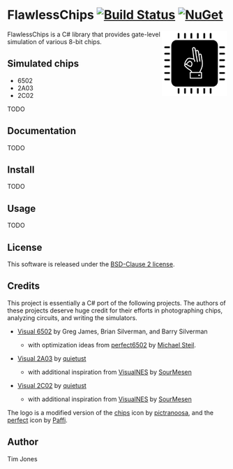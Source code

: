 # FlawlessChips [![Build Status](https://github.com/tgjones/FlawlessChips/actions/workflows/ci.yml/badge.svg?branch=main)](https://github.com/tgjones/FlawlessChips/actions)  [![NuGet](https://img.shields.io/nuget/v/FlawlessChips.svg)](https://www.nuget.org/packages/FlawlessChips/)

<img align="right" width="150px" height="150px" src="img/logo.png">

FlawlessChips is a C# library that provides gate-level simulation of various 8-bit chips.

## Simulated chips

* 6502
* 2A03
* 2C02

TODO

## Documentation

TODO

## Install

TODO

## Usage

TODO

## License

This software is released under the [BSD-Clause 2 license](https://opensource.org/licenses/BSD-2-Clause). 

## Credits

This project is essentially a C# port of the following projects. The authors of these projects deserve huge credit
for their efforts in photographing chips, analyzing circuits, and writing the simulators.

* [Visual 6502](http://www.visual6502.org/JSSim/index.html) by Greg James, Brian Silverman, and Barry Silverman
  * with optimization ideas from [perfect6502](https://github.com/mist64/perfect6502) by [Michael Steil](http://www.pagetable.com/).

* [Visual 2A03](https://www.qmtpro.com/~nes/chipimages/visual2a03/) by [quietust](https://www.qmtpro.com/)
  * with additional inspiration from [VisualNES](https://github.com/SourMesen/VisualNes) by [SourMesen](https://github.com/SourMesen)

* [Visual 2C02](https://www.qmtpro.com/~nes/chipimages/visual2c02/) by [quietust](https://www.qmtpro.com/)
  * with additional inspiration from [VisualNES](https://github.com/SourMesen/VisualNes) by [SourMesen](https://github.com/SourMesen)

The logo is a modified version of the [chips](https://thenounproject.com/icon/chips-4719557/) icon by [pictranoosa](https://thenounproject.com/ihsannugroho/), and the [perfect](https://thenounproject.com/icon/perfect-1221120/) icon by [Paffi](https://thenounproject.com/paffi/).

## Author

Tim Jones